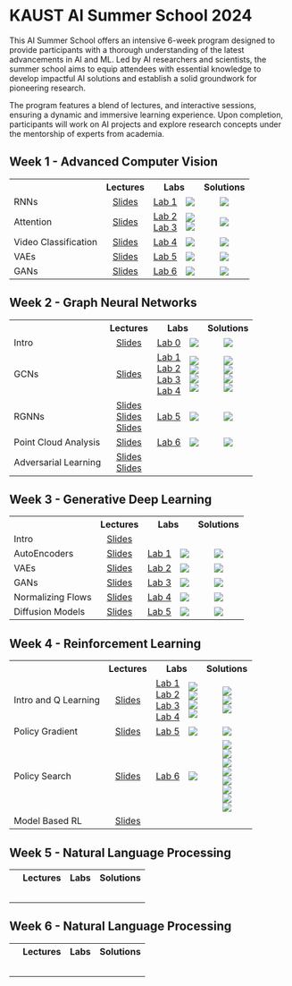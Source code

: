 # KAUST AI Summer School 2024

This AI Summer School offers an intensive 6-week program designed to provide participants with a thorough understanding
of the latest advancements in AI and ML. Led by AI researchers and scientists, the summer school aims to equip attendees
with essential knowledge to develop impactful AI solutions and establish a solid groundwork for pioneering research.

The program features a blend of lectures, and interactive sessions, ensuring a dynamic and immersive learning
experience. Upon completion, participants will work on AI projects and explore research concepts under the mentorship of
experts from academia.

## Week 1 - Advanced Computer Vision

<table>
  <tr>
    <th></th>
    <th><b>Lectures</b></th>
    <th colspan="2"><b>Labs</b></th>
    <th><b>Solutions</b></th>
  </tr>
  <tr>
    <td>RNNs</td>
    <td align="center"><a href="https://github.com/VictorCeballos/KAUST-AI-SS/blob/main/Week%201%20-%20Advanced%20Computer%20Vision/Day1/1_RNNs.pdf">Slides</a></td>
    <td align="center"><a href="https://github.com/VictorCeballos/KAUST-AI-SS/blob/main/Week%201%20-%20Advanced%20Computer%20Vision/Day1/Lab1_Exercise.ipynb">Lab 1</a></td>
    <td align="center"><a href="https://colab.research.google.com/github/VictorCeballos/KAUST-AI-SS/blob/main/Week%201%20-%20Advanced%20Computer%20Vision/Day1/Lab1_Exercise.ipynb"><img src="https://colab.research.google.com/assets/colab-badge.svg"></a></td>
    <td align="center"><a href="https://colab.research.google.com/github/VictorCeballos/KAUST-AI-SS/blob/main/Week%201%20-%20Advanced%20Computer%20Vision/Day1/Lab1_Solved.ipynb"><img src="https://colab.research.google.com/assets/colab-badge.svg"></a></td>
  </tr>
  <tr>
    <td>Attention</td>
    <td align="center"><a href="https://github.com/VictorCeballos/KAUST-AI-SS/blob/main/Week%201%20-%20Advanced%20Computer%20Vision/Day2/2_Attention_ViT.pdf">Slides</a></td>
    <td align="center"><a href="https://github.com/VictorCeballos/KAUST-AI-SS/blob/main/Week%201%20-%20Advanced%20Computer%20Vision/Day2/DFAN%20Exercise.ipynb">Lab 2</a> <br> <a href="https://github.com/VictorCeballos/KAUST-AI-SS/blob/main/Week%201%20-%20Advanced%20Computer%20Vision/Day2/MHSA.ipynb">Lab 3</a></td>
    <td align="center"><a href="https://colab.research.google.com/github/VictorCeballos/KAUST-AI-SS/blob/main/Week%201%20-%20Advanced%20Computer%20Vision/Day2/DFAN%20Exercise.ipynb"><img src="https://colab.research.google.com/assets/colab-badge.svg"></a> <br> <a href="https://colab.research.google.com/github/VictorCeballos/KAUST-AI-SS/blob/main/Week%201%20-%20Advanced%20Computer%20Vision/Day2/MHSA.ipynb"><img src="https://colab.research.google.com/assets/colab-badge.svg"></a></td>
    <td align="center"><a href="https://colab.research.google.com/github/VictorCeballos/KAUST-AI-SS/blob/main/Week%201%20-%20Advanced%20Computer%20Vision/Day2/DFAN%20Solution.ipynb"><img src="https://colab.research.google.com/assets/colab-badge.svg"></a></td>
  </tr>
  <tr>
    <td>Video Classification</td>
    <td align="center"><a href="https://github.com/VictorCeballos/KAUST-AI-SS/blob/main/Week%201%20-%20Advanced%20Computer%20Vision/Day3/3_Video%20Classification.pdf">Slides</a></td>
    <td align="center"><a href="https://github.com/VictorCeballos/KAUST-AI-SS/blob/main/Week%201%20-%20Advanced%20Computer%20Vision/Day3/Video_classification_Exercises.ipynb">Lab 4</a></td>
    <td align="center"><a href="https://colab.research.google.com/drive/1ht8h-bzvAU7wDSlKAbrwW1SGrzygB1r9#scrollTo=_Ih_df2q0kw4"><img src="https://colab.research.google.com/assets/colab-badge.svg"></a></td>
    <td align="center"><a href="https://colab.research.google.com/drive/12rPSXtchX1Do07uEO2X8nkRtdR9dwk3d#scrollTo=_bROfh_K-Wxs"><img src="https://colab.research.google.com/assets/colab-badge.svg"></a></td>
  </tr>
  <tr>
    <td>VAEs</td>
    <td align="center"><a href="https://github.com/VictorCeballos/KAUST-AI-SS/blob/main/Week%201%20-%20Advanced%20Computer%20Vision/Day4/4_GenerativeAI_VAEs.pdf">Slides</a></td>
    <td align="center"><a href="https://github.com/VictorCeballos/KAUST-AI-SS/blob/main/Week%201%20-%20Advanced%20Computer%20Vision/Day4/Lab4.ipynb">Lab 5</a></td>
    <td align="center"><a href="https://colab.research.google.com/github/VictorCeballos/KAUST-AI-SS/blob/main/Week%201%20-%20Advanced%20Computer%20Vision/Day4/Lab4.ipynb"><img src="https://colab.research.google.com/assets/colab-badge.svg"></a></td>
    <td align="center"><a href="https://colab.research.google.com/github/VictorCeballos/KAUST-AI-SS/blob/main/Week%201%20-%20Advanced%20Computer%20Vision/Day4/Lab4_Soln.ipynb"><img src="https://colab.research.google.com/assets/colab-badge.svg"></a></td>
  </tr>
  <tr>
    <td>GANs</td>
    <td align="center"><a href="https://github.com/VictorCeballos/KAUST-AI-SS/blob/main/Week%201%20-%20Advanced%20Computer%20Vision/Day5/5_Generative%20AI_GANs_CLIP.pdf">Slides</a></td>
    <td align="center"><a href="https://github.com/VictorCeballos/KAUST-AI-SS/blob/main/Week%201%20-%20Advanced%20Computer%20Vision/Day5/GANs%20Exercise.ipynb">Lab 6</a></td>
    <td align="center"><a href="https://colab.research.google.com/github/VictorCeballos/KAUST-AI-SS/blob/main/Week%201%20-%20Advanced%20Computer%20Vision/Day5/GANs%20Exercise.ipynb"><img src="https://colab.research.google.com/assets/colab-badge.svg"></a></td>
    <td align="center"><a href="https://colab.research.google.com/github/VictorCeballos/KAUST-AI-SS/blob/main/Week%201%20-%20Advanced%20Computer%20Vision/Day5/GANs%20Solution.ipynb"><img src="https://colab.research.google.com/assets/colab-badge.svg"></a></td>
  </tr>
</table>

## Week 2 - Graph Neural Networks

<table>
  <tr>
    <th></th>
    <th><b>Lectures</b></th>
    <th colspan="2"><b>Labs</b></th>
    <th><b>Solutions</b></th>
  </tr>
  <tr>
    <td>Intro</td>
    <td align="center"><a href="https://github.com/VictorCeballos/KAUST-AI-SS/blob/main/Week%202%20-%20Graph%20Neural%20Networks/slides/graph_neural_networks_part_1.pdf">Slides</a></td>
    <td align="center"><a href="https://github.com/VictorCeballos/KAUST-AI-SS/blob/main/Week%202%20-%20Graph%20Neural%20Networks/labs/00_Graphs_NetworkX.ipynb">Lab 0</a></td>
    <td align="center"><a href="https://colab.research.google.com/github/VictorCeballos/KAUST-AI-SS/blob/main/Week%202%20-%20Graph%20Neural%20Networks/labs/00_Graphs_NetworkX.ipynb"><img src="https://colab.research.google.com/assets/colab-badge.svg"></a></td>
    <td align="center"><a href="https://colab.research.google.com/github/VictorCeballos/KAUST-AI-SS/blob/main/Week%202%20-%20Graph%20Neural%20Networks/labs/00_Graphs_NetworkX_Soln.ipynb"><img src="https://colab.research.google.com/assets/colab-badge.svg"></a></td>
  </tr>
  <tr>
    <td>GCNs</td>
    <td align="center"><a href="https://github.com/VictorCeballos/KAUST-AI-SS/blob/main/Week%202%20-%20Graph%20Neural%20Networks/slides/graph_neural_networks_part_1.pdf">Slides</a></td>
    <td align="center"><a href="https://github.com/VictorCeballos/KAUST-AI-SS/blob/main/Week%202%20-%20Graph%20Neural%20Networks/labs/01_GCN_KarateClub.ipynb">Lab 1</a> <br> <a href="https://github.com/VictorCeballos/KAUST-AI-SS/blob/main/Week%202%20-%20Graph%20Neural%20Networks/labs/02_GCN_Cora.ipynb">Lab 2</a> <br> <a href="https://github.com/VictorCeballos/KAUST-AI-SS/blob/main/Week%202%20-%20Graph%20Neural%20Networks/labs/03_GCN.ipynb">Lab 3</a><br> <a href="https://github.com/VictorCeballos/KAUST-AI-SS/blob/main/Week%202%20-%20Graph%20Neural%20Networks/labs/04_GCN.ipynb">Lab 4</a></td>
    <td align="center"><a href="https://colab.research.google.com/github/VictorCeballos/KAUST-AI-SS/blob/main/Week%202%20-%20Graph%20Neural%20Networks/labs/01_GCN_KarateClub.ipynb"><img src="https://colab.research.google.com/assets/colab-badge.svg"></a> <br> <a href="https://colab.research.google.com/github/VictorCeballos/KAUST-AI-SS/blob/main/Week%202%20-%20Graph%20Neural%20Networks/labs/02_GCN_Cora.ipynb"><img src="https://colab.research.google.com/assets/colab-badge.svg"></a> <br> <a href="https://colab.research.google.com/github/VictorCeballos/KAUST-AI-SS/blob/main/Week%202%20-%20Graph%20Neural%20Networks/labs/03_GCN.ipynb"><img src="https://colab.research.google.com/assets/colab-badge.svg"></a> <br> <a href="https://colab.research.google.com/github/VictorCeballos/KAUST-AI-SS/blob/main/Week%202%20-%20Graph%20Neural%20Networks/labs/04_GCN.ipynb"><img src="https://colab.research.google.com/assets/colab-badge.svg"></a></td>
    <td align="center"><a href="https://colab.research.google.com/github/VictorCeballos/KAUST-AI-SS/blob/main/Week%202%20-%20Graph%20Neural%20Networks/labs/01_GCN_KarateClub_Soln.ipynb"><img src="https://colab.research.google.com/assets/colab-badge.svg"></a> <br> <a href="https://colab.research.google.com/github/VictorCeballos/KAUST-AI-SS/blob/main/Week%202%20-%20Graph%20Neural%20Networks/labs/02_GCN_Cora_Soln.ipynb"><img src="https://colab.research.google.com/assets/colab-badge.svg"></a> <br> <a href="https://colab.research.google.com/github/VictorCeballos/KAUST-AI-SS/blob/main/Week%202%20-%20Graph%20Neural%20Networks/labs/03_GCN_sol.ipynb"><img src="https://colab.research.google.com/assets/colab-badge.svg"></a> <br> <a href="https://colab.research.google.com/github/VictorCeballos/KAUST-AI-SS/blob/main/Week%202%20-%20Graph%20Neural%20Networks/labs/04_GCN_sol.ipynb"><img src="https://colab.research.google.com/assets/colab-badge.svg"></a></td>
  </tr>
  <tr>
    <td>RGNNs</td>
    <td align="center"><a href="https://github.com/VictorCeballos/KAUST-AI-SS/blob/main/Week%202%20-%20Graph%20Neural%20Networks/slides/graph_neural_networks_part_2.pdf">Slides</a> <br> <a href="https://github.com/VictorCeballos/KAUST-AI-SS/blob/main/Week%202%20-%20Graph%20Neural%20Networks/slides/graph_neural_networks_part_3.pdf">Slides</a> <br> <a href="https://github.com/VictorCeballos/KAUST-AI-SS/blob/main/Week%202%20-%20Graph%20Neural%20Networks/slides/LSTM_GNN.pdf">Slides</a></td>
    <td align="center"><a href="https://github.com/VictorCeballos/KAUST-AI-SS/blob/main/Week%202%20-%20Graph%20Neural%20Networks/labs/05_RGNN.ipynb">Lab 5</a></td>
    <td align="center"><a href="https://colab.research.google.com/github/VictorCeballos/KAUST-AI-SS/blob/main/Week%202%20-%20Graph%20Neural%20Networks/labs/05_RGNN.ipynb"><img src="https://colab.research.google.com/assets/colab-badge.svg"></a></td>
    <td align="center"><a href="https://colab.research.google.com/github/VictorCeballos/KAUST-AI-SS/blob/main/Week%202%20-%20Graph%20Neural%20Networks/labs/05_RGNN_sol.ipynb"><img src="https://colab.research.google.com/assets/colab-badge.svg"></a></td>
  </tr>
  <tr>
    <td>Point Cloud Analysis</td>
    <td align="center"><a href="https://github.com/VictorCeballos/KAUST-AI-SS/blob/main/Week%202%20-%20Graph%20Neural%20Networks/slides/GNNs_PointClouds.pdf">Slides</a></td>
    <td align="center"><a href="https://github.com/VictorCeballos/KAUST-AI-SS/blob/main/Week%202%20-%20Graph%20Neural%20Networks/labs/06_GNN_for_pointclouds.ipynb">Lab 6</a></td>
    <td align="center"><a href="https://colab.research.google.com/github/VictorCeballos/KAUST-AI-SS/blob/main/Week%202%20-%20Graph%20Neural%20Networks/labs/06_GNN_for_pointclouds.ipynb"><img src="https://colab.research.google.com/assets/colab-badge.svg"></a></td>
    <td align="center"><a href="https://colab.research.google.com/github/VictorCeballos/KAUST-AI-SS/blob/main/Week%202%20-%20Graph%20Neural%20Networks/labs/06_GNN_for_pointclouds_sol.ipynb"><img src="https://colab.research.google.com/assets/colab-badge.svg"></a></td>
  </tr>
  <tr>
    <td>Adversarial Learning</td>
    <td align="center"><a href="https://github.com/VictorCeballos/KAUST-AI-SS/blob/main/Week%202%20-%20Graph%20Neural%20Networks/slides/graph_neural_networks_part_4.pdf">Slides</a> <br> <a href="https://github.com/VictorCeballos/KAUST-AI-SS/blob/main/Week%202%20-%20Graph%20Neural%20Networks/slides/AdversarialAttacks.pdf">Slides</a></td>
    <td align="center"></td>
    <td align="center"></td>
    <td align="center"></td>
  </tr>
</table>

## Week 3 - Generative Deep Learning

<table>
  <tr>
    <th></th>
    <th><b>Lectures</b></th>
    <th colspan="2"><b>Labs</b></th>
    <th><b>Solutions</b></th>
  </tr>
  <tr>
    <td>Intro</td>
    <td align="center"><a href="https://github.com/VictorCeballos/KAUST-AI-SS/blob/main/Week%203%20-%20Generative%20Deep%20Learning/Slides/1_Intro.pdf">Slides</a></td>
    <td align="center"></td>
    <td align="center"></td>
    <td align="center"></td>
  </tr>
  <tr>
    <td>AutoEncoders</td>
    <td align="center"><a href="https://github.com/VictorCeballos/KAUST-AI-SS/blob/main/Week%203%20-%20Generative%20Deep%20Learning/Slides/2_VAE.pdf">Slides</a></td>
    <td align="center"><a href="https://github.com/VictorCeballos/KAUST-AI-SS/blob/main/Week%203%20-%20Generative%20Deep%20Learning/Labs/Lab_AutoEncoders.ipynb">Lab 1</a></td>
    <td align="center"><a href="https://colab.research.google.com/github/VictorCeballos/KAUST-AI-SS/blob/main/Week%203%20-%20Generative%20Deep%20Learning/Labs/Lab_AutoEncoders.ipynb"><img src="https://colab.research.google.com/assets/colab-badge.svg"></a></td>
    <td align="center"><a href="https://colab.research.google.com/github/VictorCeballos/KAUST-AI-SS/blob/main/Week%203%20-%20Generative%20Deep%20Learning/Labs/Lab_AutoEncoders_Soln.ipynb"><img src="https://colab.research.google.com/assets/colab-badge.svg"></a></td>
  </tr>
  <tr>
    <td>VAEs</td>
    <td align="center"><a href="https://github.com/VictorCeballos/KAUST-AI-SS/blob/main/Week%203%20-%20Generative%20Deep%20Learning/Slides/2_VAE.pdf">Slides</a></td>
    <td align="center"><a href="https://github.com/VictorCeballos/KAUST-AI-SS/blob/main/Week%203%20-%20Generative%20Deep%20Learning/Labs/Lab_VariationalAutoEncoders.ipynb">Lab 2</a></td>
    <td align="center"><a href="https://colab.research.google.com/github/VictorCeballos/KAUST-AI-SS/blob/main/Week%203%20-%20Generative%20Deep%20Learning/Labs/Lab_VariationalAutoEncoders.ipynb"><img src="https://colab.research.google.com/assets/colab-badge.svg"></a></td>
    <td align="center"><a href="https://colab.research.google.com/github/VictorCeballos/KAUST-AI-SS/blob/main/Week%203%20-%20Generative%20Deep%20Learning/Labs/Lab_VariationalAutoEncoders_Soln.ipynb"><img src="https://colab.research.google.com/assets/colab-badge.svg"></a></td>
  </tr>
  <tr>
    <td>GANs</td>
    <td align="center"><a href="https://github.com/VictorCeballos/KAUST-AI-SS/blob/main/Week%203%20-%20Generative%20Deep%20Learning/Slides/3_GANs.pdf">Slides</a></td>
    <td align="center"><a href="https://github.com/VictorCeballos/KAUST-AI-SS/blob/main/Week%203%20-%20Generative%20Deep%20Learning/Labs/GAN_MNIST_example.ipynb">Lab 3</a></td>
    <td align="center"><a href="https://colab.research.google.com/github/VictorCeballos/KAUST-AI-SS/blob/main/Week%203%20-%20Generative%20Deep%20Learning/Labs/GAN_MNIST_example.ipynb"><img src="https://colab.research.google.com/assets/colab-badge.svg"></a></td>
    <td align="center"><a href="https://colab.research.google.com/github/VictorCeballos/KAUST-AI-SS/blob/main/Week%203%20-%20Generative%20Deep%20Learning/Labs/GAN_MNIST_solution.ipynb"><img src="https://colab.research.google.com/assets/colab-badge.svg"></a></td>
  </tr>
  <tr>
    <td>Normalizing Flows</td>
    <td align="center"><a href="https://github.com/VictorCeballos/KAUST-AI-SS/blob/main/Week%203%20-%20Generative%20Deep%20Learning/Slides/4_NFs.pdf">Slides</a></td>
    <td align="center"><a href="https://github.com/VictorCeballos/KAUST-AI-SS/blob/main/Week%203%20-%20Generative%20Deep%20Learning/Labs/NF_mnist_Exercise.ipynb">Lab 4</a></td>
    <td align="center"><a href="https://colab.research.google.com/github/VictorCeballos/KAUST-AI-SS/blob/main/Week%203%20-%20Generative%20Deep%20Learning/Labs/NF_mnist_Exercise.ipynb"><img src="https://colab.research.google.com/assets/colab-badge.svg"></a></td>    
    <td align="center"><a href="https://colab.research.google.com/github/VictorCeballos/KAUST-AI-SS/blob/main/Week%203%20-%20Generative%20Deep%20Learning/Labs/NF_mnist_Solution.ipynb"><img src="https://colab.research.google.com/assets/colab-badge.svg"></a></td>    
  </tr>
  <tr>
    <td>Diffusion Models</td>
    <td align="center"><a href="https://github.com/VictorCeballos/KAUST-AI-SS/blob/main/Week%203%20-%20Generative%20Deep%20Learning/Slides/5_Diffusion.pdf">Slides</a></td>
    <td align="center"><a href="https://github.com/VictorCeballos/KAUST-AI-SS/blob/main/Week%203%20-%20Generative%20Deep%20Learning/Labs/DiffusionModels_Exercise.ipynb">Lab 5</a></td>
    <td align="center"><a href="https://colab.research.google.com/github/VictorCeballos/KAUST-AI-SS/blob/main/Week%203%20-%20Generative%20Deep%20Learning/Labs/DiffusionModels_Exercise.ipynb"><img src="https://colab.research.google.com/assets/colab-badge.svg"></a></td>
    <td align="center"><a href="https://colab.research.google.com/github/VictorCeballos/KAUST-AI-SS/blob/main/Week%203%20-%20Generative%20Deep%20Learning/Labs/DiffusionModels_Solution.ipynb"><img src="https://colab.research.google.com/assets/colab-badge.svg"></a></td>
  </tr>
</table>

## Week 4 - Reinforcement Learning

<table>
  <tr>
    <th></th>
    <th><b>Lectures</b></th>
    <th colspan="2"><b>Labs</b></th>
    <th><b>Solutions</b></th>
  </tr>
  <tr>
    <td>Intro and Q Learning</td>
    <td align="center"><a href="https://github.com/VictorCeballos/KAUST-AI-SS/blob/main/Week%204%20-%20Reinforcement%20Learning/Slides/1_2_Intro_to_RL_MDP_Q_Learning.pdf">Slides</a></td>
    <td align="center"><a href="https://github.com/VictorCeballos/KAUST-AI-SS/blob/main/Week%204%20-%20Reinforcement%20Learning/Labs/1_Demo_RL_with_policies.ipynb">Lab 1</a> <br> <a href="https://github.com/VictorCeballos/KAUST-AI-SS/blob/main/Week%204%20-%20Reinforcement%20Learning/Labs/2_Q_Learning_Exercise.ipynb">Lab 2</a> <br> <a href="https://github.com/VictorCeballos/KAUST-AI-SS/blob/main/Week%204%20-%20Reinforcement%20Learning/Labs/2_SARSA_Exercise.ipynb">Lab 3</a> <br> <a href="https://github.com/VictorCeballos/KAUST-AI-SS/blob/main/Week%204%20-%20Reinforcement%20Learning/Labs/2_DQN.ipynb">Lab 4</a></td>
    <td align="center"><a href="https://colab.research.google.com/github/VictorCeballos/KAUST-AI-SS/blob/main/Week%204%20-%20Reinforcement%20Learning/Labs/1_Demo_RL_with_policies.ipynb"><img src="https://colab.research.google.com/assets/colab-badge.svg"></a> <br> <a href="https://colab.research.google.com/github/VictorCeballos/KAUST-AI-SS/blob/main/Week%204%20-%20Reinforcement%20Learning/Labs/2_Q_Learning_Exercise.ipynb"><img src="https://colab.research.google.com/assets/colab-badge.svg"></a> <br> <a href="https://colab.research.google.com/github/VictorCeballos/KAUST-AI-SS/blob/main/Week%204%20-%20Reinforcement%20Learning/Labs/2_SARSA_Exercise.ipynb"><img src="https://colab.research.google.com/assets/colab-badge.svg"></a> <br> <a href="https://colab.research.google.com/github/VictorCeballos/KAUST-AI-SS/blob/main/Week%204%20-%20Reinforcement%20Learning/Labs/2_DQN.ipynb"><img src="https://colab.research.google.com/assets/colab-badge.svg"></a></td>
    <td align="center"><a href="https://colab.research.google.com/github/VictorCeballos/KAUST-AI-SS/blob/main/Week%204%20-%20Reinforcement%20Learning/Labs/2_Q_Learning_Solution.ipynb"><img src="https://colab.research.google.com/assets/colab-badge.svg"></a> <br> <a href="https://colab.research.google.com/github/VictorCeballos/KAUST-AI-SS/blob/main/Week%204%20-%20Reinforcement%20Learning/Labs/2_SARSA_Solution.ipynb"><img src="https://colab.research.google.com/assets/colab-badge.svg"></a> <br> <a href="https://colab.research.google.com/github/VictorCeballos/KAUST-AI-SS/blob/main/Week%204%20-%20Reinforcement%20Learning/Labs/2_DQN_Solution.ipynb"><img src="https://colab.research.google.com/assets/colab-badge.svg"></a></td>
  </tr>
  <tr>
    <td>Policy Gradient</td>
    <td align="center"><a href="https://github.com/VictorCeballos/KAUST-AI-SS/blob/main/Week%204%20-%20Reinforcement%20Learning/Slides/3_Policy_Gradient.pdf">Slides</a></td>
    <td align="center"><a href="https://github.com/VictorCeballos/KAUST-AI-SS/blob/main/Week%204%20-%20Reinforcement%20Learning/Labs/LabDay3_PolicyGradient.ipynb">Lab 5</a></td>
    <td align="center"><a href="https://colab.research.google.com/github/VictorCeballos/KAUST-AI-SS/blob/main/Week%204%20-%20Reinforcement%20Learning/Labs/LabDay3_PolicyGradient.ipynb"><img src="https://colab.research.google.com/assets/colab-badge.svg"></a></td>
    <td align="center"><a href="https://colab.research.google.com/github/VictorCeballos/KAUST-AI-SS/blob/main/Week%204%20-%20Reinforcement%20Learning/Labs/LabDay3_PolicyGradient_Solution.ipynb"><img src="https://colab.research.google.com/assets/colab-badge.svg"></a></td>
  </tr>
  <tr>
    <td>Policy Search</td>
    <td align="center"><a href="https://github.com/VictorCeballos/KAUST-AI-SS/blob/main/Week%204%20-%20Reinforcement%20Learning/Slides/4_Policy_Search_TRPO_PPO.pdf">Slides</a></td>
    <td align="center"><a href="https://github.com/VictorCeballos/KAUST-AI-SS/blob/main/Week%204%20-%20Reinforcement%20Learning/Labs/4_StableBaselines3.ipynb">Lab 6</a></td>
    <td align="center"><a href="https://colab.research.google.com/github/VictorCeballos/KAUST-AI-SS/blob/main/Week%204%20-%20Reinforcement%20Learning/Labs/4_StableBaselines3.ipynb"><img src="https://colab.research.google.com/assets/colab-badge.svg"></a></td>
    <td align="center"><a href="https://colab.research.google.com/github/VictorCeballos/KAUST-AI-SS/blob/main/Week%204%20-%20Reinforcement%20Learning/Labs/4_StableBaselines3_Solutions/4_StableBaselines3_Solution_1.ipynb"><img src="https://colab.research.google.com/assets/colab-badge.svg"></a> <br> <a href="https://colab.research.google.com/github/VictorCeballos/KAUST-AI-SS/blob/main/Week%204%20-%20Reinforcement%20Learning/Labs/4_StableBaselines3_Solutions/4_StableBaselines3_Solution_2.ipynb"><img src="https://colab.research.google.com/assets/colab-badge.svg"></a>
<br> <a href="https://colab.research.google.com/github/VictorCeballos/KAUST-AI-SS/blob/main/Week%204%20-%20Reinforcement%20Learning/Labs/4_StableBaselines3_Solutions/4_StableBaselines3_Solution_3.ipynb"><img src="https://colab.research.google.com/assets/colab-badge.svg"></a>
<br> <a href="https://colab.research.google.com/github/VictorCeballos/KAUST-AI-SS/blob/main/Week%204%20-%20Reinforcement%20Learning/Labs/4_StableBaselines3_Solutions/4_StableBaselines3_Solution_4.ipynb"><img src="https://colab.research.google.com/assets/colab-badge.svg"></a>
<br> <a href="https://colab.research.google.com/github/VictorCeballos/KAUST-AI-SS/blob/main/Week%204%20-%20Reinforcement%20Learning/Labs/4_StableBaselines3_Solutions/4_StableBaselines3_Solution_5.ipynb"><img src="https://colab.research.google.com/assets/colab-badge.svg"></a>
  <br> <a href="https://colab.research.google.com/github/VictorCeballos/KAUST-AI-SS/blob/main/Week%204%20-%20Reinforcement%20Learning/Labs/4_StableBaselines3_Solutions/4_StableBaselines3_Solution_6.ipynb"><img src="https://colab.research.google.com/assets/colab-badge.svg"></a>
  <br> <a href="https://colab.research.google.com/github/VictorCeballos/KAUST-AI-SS/blob/main/Week%204%20-%20Reinforcement%20Learning/Labs/4_StableBaselines3_Solutions/4_StableBaselines3_Solution_7.ipynb"><img src="https://colab.research.google.com/assets/colab-badge.svg"></a>
 <br> <a href="https://colab.research.google.com/github/VictorCeballos/KAUST-AI-SS/blob/main/Week%204%20-%20Reinforcement%20Learning/Labs/4_StableBaselines3_Solutions/4_StableBaselines3_Solution_8.ipynb"><img src="https://colab.research.google.com/assets/colab-badge.svg"></a>
  </tr>
  <tr>
    <td>Model Based RL</td>
    <td align="center"><a href="https://github.com/VictorCeballos/KAUST-AI-SS/blob/main/Week%204%20-%20Reinforcement%20Learning/Slides/8_Model_Based_RL.pdf">Slides</a></td>
    <td align="center"></td>
    <td align="center"></td>
    <td align="center"></td>
  </tr>
</table>

## Week 5 - Natural Language Processing

<table>
  <tr>
    <th></th>
    <th><b>Lectures</b></th>
    <th colspan="2"><b>Labs</b></th>
    <th><b>Solutions</b></th>
  </tr>
  <tr>
    <td></td>
    <td align="center"></td>
    <td align="center"></td>
    <td align="center"></td>
    <td align="center"></td>
  </tr>
  <tr>
    <td></td>
    <td align="center"></td>
    <td align="center"></td>
    <td align="center"></td>
    <td align="center"></td>
  </tr>
  <tr>
    <td></td>
    <td align="center"></td>
    <td align="center"></td>
    <td align="center"></td>
    <td align="center"></td>
  </tr>
  <tr>
    <td></td>
    <td align="center"></td>
    <td align="center"></td>
    <td align="center"></td>
    <td align="center"></td>
  </tr>
  <tr>
    <td></td>
    <td align="center"></td>
    <td align="center"></td>
    <td align="center"></td>
    <td align="center"></td>
  </tr>
</table>

## Week 6 - Natural Language Processing

<table>
  <tr>
    <th></th>
    <th><b>Lectures</b></th>
    <th colspan="2"><b>Labs</b></th>
    <th><b>Solutions</b></th>
  </tr>
  <tr>
    <td></td>
    <td align="center"></td>
    <td align="center"></td>
    <td align="center"></td>
    <td align="center"></td>
  </tr>
  <tr>
    <td></td>
    <td align="center"></td>
    <td align="center"></td>
    <td align="center"></td>
    <td align="center"></td>
  </tr>
  <tr>
    <td></td>
    <td align="center"></td>
    <td align="center"></td>
    <td align="center"></td>
    <td align="center"></td>
  </tr>
  <tr>
    <td></td>
    <td align="center"></td>
    <td align="center"></td>
    <td align="center"></td>
    <td align="center"></td>
  </tr>
  <tr>
    <td></td>
    <td align="center"></td>
    <td align="center"></td>
    <td align="center"></td>
    <td align="center"></td>
  </tr>
</table>
